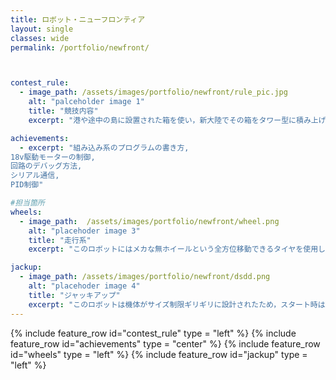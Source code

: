 ```yaml
---
title: ロボット・ニューフロンティア
layout: single
classes: wide
permalink: /portfolio/newfront/



contest_rule:
  - image_path: /assets/images/portfolio/newfront/rule_pic.jpg
    alt: "palceholder image 1"
    title: "競技内容"
    excerpt: "港や途中の島に設置された箱を使い，新大陸でその箱をタワー型に積み上げて高さを競う競技です."

achievements:
  - excerpt: "組み込み系のプログラムの書き方,  
18v駆動モーターの制御,  
回路のデバッグ方法,  
シリアル通信,  
PID制御"

#担当箇所
wheels:
  - image_path:  /assets/images/portfolio/newfront/wheel.png
    alt: "placehoder image 3"
    title: "走行系"
    excerpt: "このロボットにはメカな無ホイールという全方位移動できるタイヤを使用しました．モーターはブラシレスモータを用い，高速移動が可能になっています．"

jackup:
  - image_path: /assets/images/portfolio/newfront/dsdd.png
    alt: "placehoder image 4"
    title: "ジャッキアップ"
    excerpt: "このロボットは機体がサイズ制限ギリギリに設計されたため，スタート時はタイヤをロボットの内側に折りたたむ機能を取り付けました．これは角度センサを取り付けて，９０度毎で保持するように制御しました．"
---
```



{% include  feature_row id="contest_rule" type = "left" %}
{% include  feature_row id="achievements" type = "center" %}
{% include  feature_row id="wheels" type = "left" %}
{% include  feature_row id="jackup" type = "left" %}
